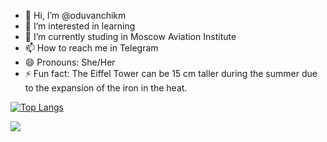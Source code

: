 - 👋 Hi, I’m @oduvanchikm
- 👀 I’m interested in learning
- 🌱 I’m currently studing in Moscow Aviation Institute
- 📫 How to reach me in Telegram
- 😄 Pronouns: She/Her
- ⚡ Fun fact: The Eiffel Tower can be 15 cm taller during the summer due to the expansion of the iron in the heat.

[![Top Langs](https://github-readme-stats.vercel.app/api/top-langs/?username=oduvanchikm&layout=compact)](https://github.com/anuraghazra/github-readme-stats)

![](https://komarev.com/ghpvc/?username=oduvanchikm)

